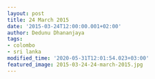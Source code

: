 ```yaml
---
layout: post
title: 24 March 2015
date: '2015-03-24T12:00:00.001+02:00'
author: Dedunu Dhananjaya
tags:
- colombo
- sri lanka
modified_time: '2020-05-31T12:01:54.023+03:00'
featured_image: 2015-03-24-24-march-2015.jpg
---
```


